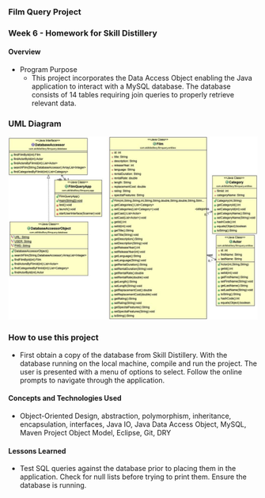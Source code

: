 ### Film Query Project

### Week 6 - Homework for Skill Distillery

#### Overview

* Program Purpose
  * This project incorporates the Data Access Object enabling the Java application to interact with a MySQL database. The database consists of 14 tables requiring join queries to properly retrieve relevant data.

### UML Diagram

![UML Diagram](https://github.com/robrides/FilmQueryProject/blob/master/Model.jpg)

### How to use this project
  * First obtain a copy of the database from Skill Distillery. With the database running on the local machine, compile and run the project. The user is presented with a menu of options to select.  Follow the online prompts to navigate through the application.

#### Concepts and Technologies Used

  * Object-Oriented Design, abstraction, polymorphism, inheritance, encapsulation, interfaces, Java IO, Java Data Access Object, MySQL, Maven Project Object Model, Eclipse, Git, DRY

#### Lessons Learned

  * Test SQL queries against the database prior to placing them in the application.  Check for null lists before trying to print them. Ensure the database is running.
